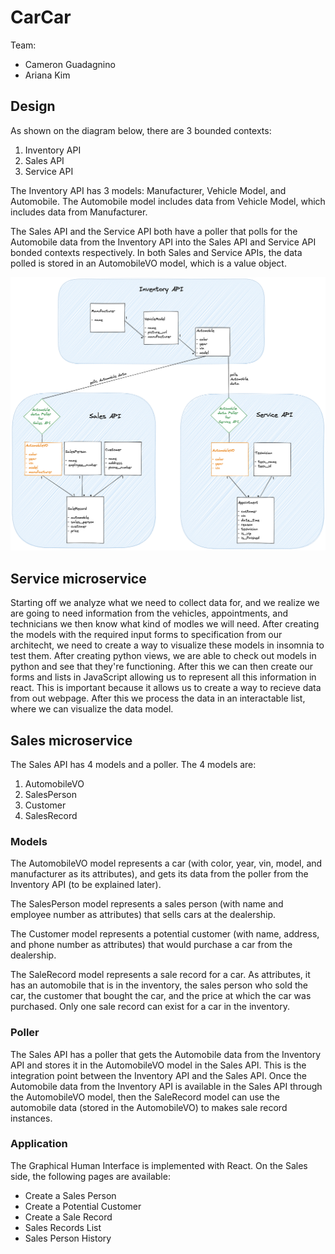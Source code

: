 # CarCar

Team:

* Cameron Guadagnino
* Ariana Kim

## Design

As shown on the diagram below, there are 3 bounded contexts:
1) Inventory API
2) Sales API
3) Service API

The Inventory API has 3 models: Manufacturer, Vehicle Model, and Automobile. The Automobile model includes data from Vehicle Model, which includes data from Manufacturer.

The Sales API and the Service API both have a poller that polls for the Automobile data from the Inventory API into the Sales API and Service API bonded contexts respectively. In both Sales and Service APIs, the data polled is stored in an AutomobileVO model, which is a value object.

![CarCarBoundedContexts](Module2_AssessmentProjectBeta_BoundedContexts.png)

## Service microservice

Starting off we analyze what we need to collect data for, and we realize we are going to need information from the vehicles, appointments, and technicians
we then know what kind of modles we will need. After creating the models with the required input forms to specification from our architecht, we need to create
a way to visualize these models in insomnia to test them. After creating python views, we are able to check out models in python and see that they're functioning. 
After this we can then create our forms and lists in JavaScript allowing us to represent all this information in react. This is important because it allows us
to create a way to recieve data from out webpage. After this we process the data in an interactable list, where we can visualize the data model.





## Sales microservice

The Sales API has 4 models and a poller.
The 4 models are:
1) AutomobileVO
2) SalesPerson
3) Customer
4) SalesRecord

### Models

The AutomobileVO model represents a car (with color, year, vin, model, and manufacturer as its attributes), and gets its data from the poller from the Inventory API (to be explained later).

The SalesPerson model represents a sales person (with name and employee number as attributes) that sells cars at the dealership.

The Customer model represents a potential customer (with name, address, and phone number as attributes) that would purchase a car from the dealership.

The SaleRecord model represents a sale record for a car. As attributes, it has an automobile that is in the inventory, the sales person who sold the car, the customer that bought the car, and the price at which the car was purchased. Only one sale record can exist for a car in the inventory.

### Poller

The Sales API has a poller that gets the Automobile data from the Inventory API and stores it in the AutomobileVO model in the Sales API. This is the integration point between the Inventory API and the Sales API. Once the Automobile data from the Inventory API is available in the Sales API through the AutomobileVO model, then the SaleRecord model can use the automobile data (stored in the AutomobileVO) to makes sale record instances.


### Application

The Graphical Human Interface is implemented with React. On the Sales side, the following pages are available:
* Create a Sales Person
* Create a Potential Customer
* Create a Sale Record
* Sales Records List
* Sales Person History

